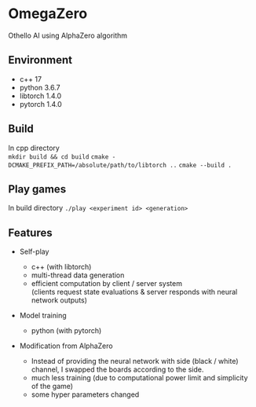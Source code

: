 # OmegaZero
Othello AI using AlphaZero algorithm

## Environment
- c++ 17
- python 3.6.7
- libtorch 1.4.0
- pytorch 1.4.0

## Build
In cpp directory  
`mkdir build && cd build`
`cmake -DCMAKE_PREFIX_PATH=/absolute/path/to/libtorch ..`
`cmake --build .`

## Play games
In build directory
`./play <experiment id> <generation>`

## Features
- Self-play
    - c++ (with libtorch)
    - multi-thread data generation
    - efficient computation by client / server system  
      (clients request state evaluations & server responds with neural network outputs)

- Model training
    - python (with pytorch)

- Modification from AlphaZero
    - Instead of providing the neural network with side (black / white) channel, I swapped the boards according to the side.
    - much less training (due to computational power limit and simplicity of the game)
    - some hyper parameters changed
